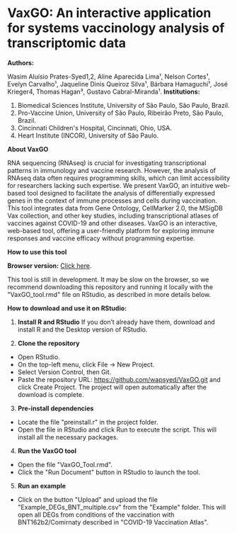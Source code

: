 # VaxGO: An interactive application for systems vaccinology analysis of transcriptomic data

**Authors:**

Wasim Aluísio Prates-Syed1,2, Aline Aparecida Lima¹, Nelson Cortes¹, Evelyn Carvalho¹, Jaqueline Dinis Queiroz Silva¹, Bárbara Hamaguchi¹, José Krieger4, Thomas Hagan³, Gustavo Cabral-Miranda¹.
**Institutions:**

1. Biomedical Sciences Institute, University of São Paulo, São Paulo, Brazil.
2. Pro-Vaccine Union, University of São Paulo, Ribeirão Preto, São Paulo, Brazil.
3. Cincinnati Children's Hospital, Cincinnati, Ohio, USA.
4. Heart Institute (INCOR), University of São Paulo.

**About VaxGO**

RNA sequencing (RNAseq) is crucial for investigating transcriptional patterns in immunology and vaccine research. However, the analysis of RNAseq data often requires programming skills, which can limit accessibility for researchers lacking such expertise. We present VaxGO, an intuitive web-based tool designed to facilitate the analysis of differentially expressed genes in the context of immune processes and cells during vaccination. This tool integrates data from Gene Ontology, CellMarker 2.0, the MSigDB Vax collection, and other key studies, including transcriptional atlases of vaccines against COVID-19 and other diseases. VaxGO is an interactive, web-based tool, offering a user-friendly platform for exploring immune responses and vaccine efficacy without programming expertise. 

**How to use this tool**

**Browser version:** [Click here](https://wapsyed.shinyapps.io/VaxGO_Shiny/).

This tool is still in development. It may be slow on the browser, so we recommend downloading this repository and running it locally with the "VaxGO_tool.rmd" file on RStudio, as described in more details below.

**How to download and use it on RStudio:**

1) **Install R and RStudio**
If you don’t already have them, download and install R and the Desktop version of RStudio.

2) **Clone the repository**
- Open RStudio.
- On the top-left menu, click File → New Project.
- Select Version Control, then Git.
- Paste the repository URL: https://github.com/wapsyed/VaxGO.git and click Create Project. The project will open automatically after the download is complete.

3) **Pre-install dependencies**
- Locate the file "preinstall.r" in the project folder.
- Open the file in RStudio and click Run to execute the script. This will install all the necessary packages.

4) **Run the VaxGO tool**
- Open the file "VaxGO_Tool.rmd".
- Click the "Run Document" button in RStudio to launch the tool.

5) **Run an example**
- Click on the button "Upload" and upload the file "Example_DEGs_BNT_multiple.csv" from the "Example" folder. This will open all DEGs from conditions of the vaccination with BNT162b2/Comirnaty described in "COVID-19 Vaccination Atlas". 
